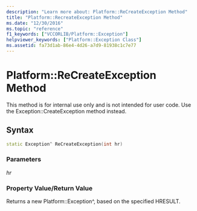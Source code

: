 ```yaml
---
description: "Learn more about: Platform::ReCreateException Method"
title: "Platform::RecreateException Method"
ms.date: "12/30/2016"
ms.topic: "reference"
f1_keywords: ["VCCORLIB/Platform::Exception"]
helpviewer_keywords: ["Platform::Exception Class"]
ms.assetid: fa73d1ab-86e4-4d26-a7d9-81938c1c7e77
---
```

# Platform::ReCreateException Method

This method is for internal use only and is not intended for user code. Use the Exception::CreateException method instead.

## Syntax

```cpp
static Exception^ ReCreateException(int hr)
```

### Parameters

*hr*

### Property Value/Return Value

Returns a new Platform::Exception^, based on the specified HRESULT.

